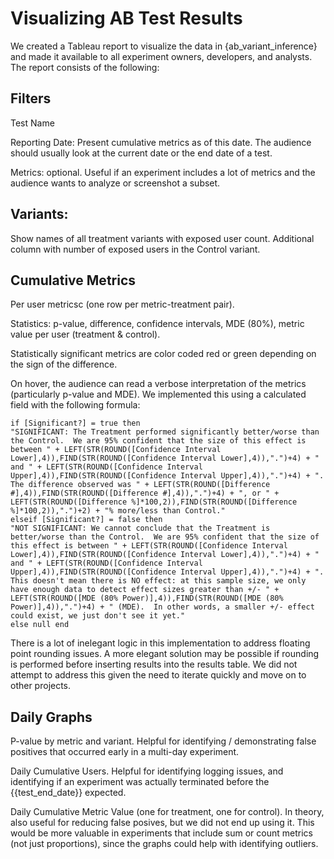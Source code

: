 # Visualizing AB Test Results

We created a Tableau report to visualize the data in {ab_variant_inference} and made it available to all experiment owners, developers, and analysts.  The report consists of the following:

## Filters

Test Name

Reporting Date: Present cumulative metrics as of this date.  The audience should usually look at the current date or the end date of a test.

Metrics: optional.  Useful if an experiment includes a lot of metrics and the audience wants to analyze or screenshot a subset.

## Variants:  

Show names of all treatment variants with exposed user count.  Additional column with number of exposed users in the Control variant.

## Cumulative Metrics

Per user metricsc (one row per metric-treatment pair).

Statistics:  p-value, difference, confidence intervals, MDE (80%), metric value per user (treatment & control).

Statistically significant metrics are color coded red or green depending on the sign of the difference.

On hover, the audience can read a verbose interpretation of the metrics (particularly p-value and MDE).  We implemented this using a calculated field with the following formula:

```
if [Significant?] = true then
"SIGNIFICANT: The Treatment performed significantly better/worse than the Control.  We are 95% confident that the size of this effect is between " + LEFT(STR(ROUND([Confidence Interval Lower],4)),FIND(STR(ROUND([Confidence Interval Lower],4)),".")+4) + " and " + LEFT(STR(ROUND([Confidence Interval Upper],4)),FIND(STR(ROUND([Confidence Interval Upper],4)),".")+4) + ".  The difference observed was " + LEFT(STR(ROUND([Difference #],4)),FIND(STR(ROUND([Difference #],4)),".")+4) + ", or " + LEFT(STR(ROUND([Difference %]*100,2)),FIND(STR(ROUND([Difference %]*100,2)),".")+2) + "% more/less than Control."
elseif [Significant?] = false then
"NOT SIGNIFICANT: We cannot conclude that the Treatment is better/worse than the Control.  We are 95% confident that the size of this effect is between " + LEFT(STR(ROUND([Confidence Interval Lower],4)),FIND(STR(ROUND([Confidence Interval Lower],4)),".")+4) + " and " + LEFT(STR(ROUND([Confidence Interval Upper],4)),FIND(STR(ROUND([Confidence Interval Upper],4)),".")+4) + ".  This doesn't mean there is NO effect: at this sample size, we only have enough data to detect effect sizes greater than +/- " + LEFT(STR(ROUND([MDE (80% Power)],4)),FIND(STR(ROUND([MDE (80% Power)],4)),".")+4) + " (MDE).  In other words, a smaller +/- effect could exist, we just don't see it yet."
else null end
```

There is a lot of inelegant logic in this implementation to address floating point rounding issues.  A more elegant solution may be possible if rounding is performed before inserting results into the results table.  We did not attempt to address this given the need to iterate quickly and move on to other projects.


## Daily Graphs

P-value by metric and variant.  Helpful for identifying / demonstrating false positives that occurred early in a multi-day experiment.

Daily Cumulative Users.  Helpful for identifying logging issues, and identifying if an experiment was actually terminated before the {{test_end_date}} expected.

Daily Cumulative Metric Value (one for treatment, one for control).  In theory, also useful for reducing false posives, but we did not end up using it.  This would be more valuable in experiments that include sum or count metrics (not just proportions), since the graphs could help with identifying outliers.
